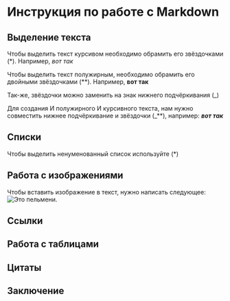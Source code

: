 # Инструкция по работе с Markdown

## Выделение текста

Чтобы выделить текст курсивом необходимо обрамить его звёздочками (*). Например, *вот так*

Чтобы выделить текст полужирным, необходимо обрамить его двойными звёздочками (**). Например, **вот так**

Так-же, звёздочки можно заменить на знак нижнего подчёркивания (_)

Для создания И полужирного И курсивного текста, нам нужно совместить нижнее подчёркивание и звёздочки (_**), например: _**вот так**_

## Списки

Чтобы выделить ненуменованный список используйте (*)

## Работа с изображениями

Чтобы вставить изображение в текст, нужно написать следующее: ![Это пельмени.](Пельмень.png)

## Ссылки

## Работа с таблицами

## Цитаты

## Заключение